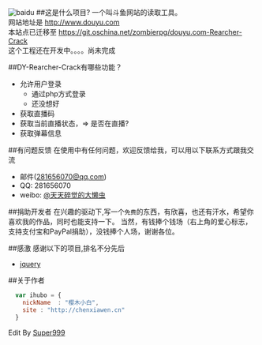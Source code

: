 ![baidu](http://staticlive.douyutv.com/common/douyu/images/logo.png?20150713 "斗鱼logo")
##这是什么项目?
一个叫斗鱼网站的读取工具。<br>
网站地址是 http://www.douyu.com<br>
本站点已迁移至 https://git.oschina.net/zombierpg/douyu.com-Rearcher-Crack<br>
这个工程还在开发中。。。。尚未完成


##DY-Rearcher-Crack有哪些功能？

* 允许用户登录
  *  通过php方式登录
  *  还没想好
* 获取直播码
* 获取当前直播状态，=> 是否在直播?
* 获取弹幕信息

##有问题反馈
在使用中有任何问题，欢迎反馈给我，可以用以下联系方式跟我交流

* 邮件(281656070@qq.com)
* QQ: 281656070
* weibo: [@天天碎觉的大懒虫](http://weibo.com/1434117272/)


##捐助开发者
在兴趣的驱动下,写一个`免费`的东西，有欣喜，也还有汗水，希望你喜欢我的作品，同时也能支持一下。
当然，有钱捧个钱场（右上角的爱心标志，支持支付宝和PayPal捐助），没钱捧个人场，谢谢各位。

##感激
感谢以下的项目,排名不分先后

* [jquery](http://jquery.com)

##关于作者

```javascript
  var ihubo = {
    nickName  : "樱木小白",
    site : "http://chenxiawen.cn"
  }
```
Edit By [Super999](http://chenxiawen.cn)
